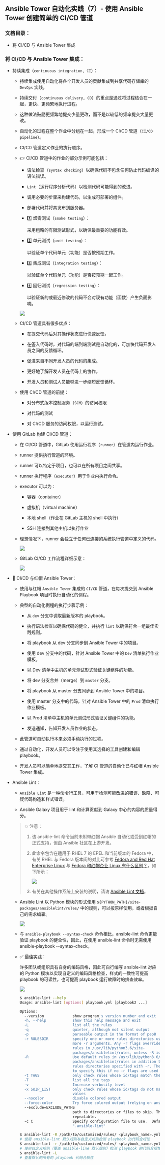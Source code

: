 ## Ansible Tower 自动化实践（7）- 使用 Ansible Tower 创建简单的 CI/CD 管道

### 文档目录：

- 将 CI/CD 与 Ansible Tower 集成

### 将 CI/CD 与 Ansible Tower 集成：

- 持续集成（`continuous integration, CI`）：
  
  - 持续集成使用自动化将各个开发⼈员的贡献集成到共享代码存储库的 `DevOps` 实践。
  
  - 持续交付（`continuous delivery, CD`）的重点是通过将过程结合在⼀起，更快、更频繁地执行进程。
  
  - 这种做法鼓励更频繁地提交少量更改，而不是以较低的频率提交大量更改。
  
  - 自动化的过程在整个作业中分组在一起，形成一个 CI/CD 管道（`CI/CD pipeline`）。
  
  - CI/CD 管道定义作业的执行顺序。
  
  - 👉 CI/CD 管道中的作业的部分示例可能包括：
    
    - 语法检查（`syntax checking`）以确保代码不包含任何防止代码编译的语法错误。
    
    - `Lint`（运行程序分析代码）以检测代码可能得到的改进。
    
    - 调用必要的步骤来构建代码，以生成可部署的组件。
    
    - 部署代码并将其发布到服务器。
    
    - 1️⃣ 烟雾测试（`smoke testing`）：
      
      采用粗略的有限测试形式，以确保最重要的功能有效。
    
    - 2️⃣ 单元测试（`unit testing`）：
      
      以验证单个代码单元（功能）是否按预期工作。
    
    - 3️⃣ 集成测试（`integration testing`）：
      
      以验证单个代码单元（功能）是否按预期一起工作。
    
    - 4️⃣ 回归测试（`regression testing`）：
      
      以验证新的或最近修改的代码不会对现有功能（函数）产生负面影响。
    
    ![](https://github.com/Alberthua-Perl/tech-docs/blob/master/images/ansible-advanced-practice/devops-cicd-1.png)
  
  - CI/CD 管道具有很多优点：
    
    - 在提交代码后对其操作状态进⾏快速反馈。
    
    - 在签入代码时，对代码的端到端测试是⾃动化的，可加快代码开发人员之间的反馈循环。
    
    - 促进来自不同开发人员的代码的集成。
    
    - 更好地了解开发人员在代码上的协作。
    
    - 开发人员和测试人员能够进⼀步缩短反馈循环。
  
  - 使用 CI/CD 管道的前提：
    
    - 对分布式版本控制服务（`SCM`）的访问权限
    
    - 对代码的测试
    
    - 对 CI/CD 服务的访问权限，以运行测试。

- 使用 GitLab 构建 CI/CD 管道：
  
  - 在 CI/CD 管道中，GitLab 使用运行程序（`runner`）在管道内运行作业。
  
  - runner 提供执行管道的环境。
  
  - runner 可以特定于项目，也可以在所有项目之间共享。
  
  - runner 执行程序（`executor`）用于作业内执行命令。
  
  - executor 可以为：
    
    - 容器（container）
    
    - 虚拟机（virtual machine）
    
    - 本地 shell（作业在 GitLab 主机的 shell 中执行）
    
    - SSH 连接到其他主机以执行作业
  
  - 理想情况下，runner 会独立于任何已连接的系统执行管道中定义的代码。
    
    ![](https://github.com/Alberthua-Perl/tech-docs/blob/master/images/ansible-advanced-practice/gitlab-ci-gitlab-runner.png)
  
  - GitLab CI/CD 工作流程详细示意：
    
    ![](https://github.com/Alberthua-Perl/tech-docs/blob/master/images/ansible-advanced-practice/gitlab-workflow-example-details.png)

- 🤘 CI/CD 与红帽 Ansible Tower：
  
  - 使用与红帽 `Ansible Tower` 集成的 `CI/CD` 管道，在每次提交到 Ansible Playbook 项目时执行自动化的例程。
  
  - 典型的自动化例程的执行步骤示例：
    
    - 从 `dev` 分支中调取最新版本的 playbook。
    
    - 执行语法检查以确保代码的健全，并执行 `lint` 以确保符合一组最佳实践规则。
    
    - 将 playbook 从 dev 分支同步到 Ansible Tower 中的项目。
    
    - 使用 dev 分支中的代码，针对 Ansible Tower 中的 `Dev` 清单执行作业模板。
    
    - 以 Dev 清单中主机的单元测试形式验证关键组件的功能。
    
    - 将 dev 分支合并（merge）到 `master` 分支。
    
    - 将 playbook 从 master 分支同步到 Ansible Tower 中的项目。
    
    - 使用 master 分支中的代码，针对 Ansible Tower 中的 `Prod` 清单执行作业模板。
    
    - 以 Prod 清单中主机的单元测试形式验证关键组件的功能。
    
    - 发送通知，告知开发人员作业的状态。
  
  - 此管道可自动执行本来必须手动执行的过程。
  
  - 通过自动化，开发人员可以专注于使用其选择的工具创建和编辑 playbook。
  
  - 开发人员可以简单地提交其工作，了解 CI 管道的自动化已与红帽 Ansible Tower 集成。

- Ansible Lint：
  
  - `Ansible Lint` 是一种命令行工具，可用于检测可能改进的错误、缺陷、可疑代码构造和样式错误。
  
  - Ansible Galaxy 项目用于 lint 和计算贡献到 Galaxy 中心的内容的质量得分。
  
  > 💥 注意：
  > 
  > 1. 该 ansible-lint 命令当前未附带红帽 Ansible 自动化或受到红帽的正式⽀持，但由  Ansible 社区在上游开发。
  > 
  > 2. 此命令包含在适用于 RHEL 7 的 EPEL 和当前版本的 Fedora 中，有关 RHEL 与 Fedora 版本间的对比可参考 [Fedora and Red Hat Enterprise Linux](https://docs.fedoraproject.org/en-US/quick-docs/fedora-and-red-hat-enterprise-linux/) 与 [Fedora 和红帽企业 Linux 有什么区别？](https://www.redhat.com/zh/topics/linux/fedora-vs-red-hat-enterprise-linux)，如下所示：
  >    
  >    ![](https://github.com/Alberthua-Perl/tech-docs/blob/master/images/ansible-advanced-practice/rhel-fedora-version-match.jpg)
  > 
  > 3. 有关在其他操作系统上安装的说明，请访 [Ansible Lint 文档](https://docs.ansible.com/ansible-lint/)。
  
  - Ansible Lint 以 Python 模块的形式使用 `${PYTHON_PATH}/site-packages/ansiblelint/rules/` 中的规则，可以按原样使用，或者根据自己的需求编辑。
    
    ![](https://github.com/Alberthua-Perl/tech-docs/blob/master/images/ansible-advanced-practice/ansible-lint-rules.jpg)
  
  - 与 `ansible-playbook --syntax-check` 命令相比，ansible-lint 命令更能验证 playbook 的健全性，因此，在使用 ansible-lint 命令时无需使用 ansible-playbook --syntax-check。
  
  - ✅ 最佳实践：
    
    许多团队或组织具有自身的编码风格，因此可自行编写 ansible-lint 对应的 Python 模块以实现自定义的编码风格检查，样式的一致性可提高 playbook 的可读性，也可提高 playbook 运行故障时的排查效率。
    
    ![](https://github.com/Alberthua-Perl/tech-docs/blob/master/images/ansible-advanced-practice/ansible-lint-flow.jpg)
    
    ```bash
    $ ansible-lint --help
    Usage: ansible-lint [options] playbook.yml [playbook2 ...]
    
    Options:
      --version             show program's version number and exit
      -h, --help            show this help message and exit
      -L                    list all the rules
      -q                    quieter, although not silent output
      -p                    parseable output in the format of pep8
      -r RULESDIR           specify one or more rules directories using one or
                            more -r arguments. Any -r flags override the default
                            rules in /usr/lib/python3.6/site-
                            packages/ansiblelint/rules, unless -R is also used.
      -R                    Use default rules in /usr/lib/python3.6/site-
                            packages/ansiblelint/rules in addition to any extra
                            rules directories specified with -r. There is no need
                            to specify this if no -r flags are used
      -t TAGS               only check rules whose id/tags match these values
      -T                    list all the tags
      -v                    Increase verbosity level
      -x SKIP_LIST          only check rules whose id/tags do not match these
                            values
      --nocolor             disable colored output
      --force-color         Try force colored output (relying on ansible's code)
      --exclude=EXCLUDE_PATHS
                            path to directories or files to skip. This option is
                            repeatable.
      -c C                  Specify configuration file to use.  Defaults to
                            ".ansible-lint"
    ```
    
    ```bash
    $ ansible-lint -R /path/to/customized/rules/ <playbook_name>.yml
    # 使用 ansible-lint 默认规则与自定义规则检测 playbook 的代码合规性
    $ ansible-lint -r /path/to/customized/rules/ <playbook_name>.yml
    # 使用自定义规则（覆盖 ansible-line 默认规则）检测 playbook 的代码合规性
    $ ansible-lint -L
    # 查看默认的所有的 playbook 代码合规性
    ```
